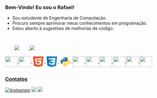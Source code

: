 ### Bem-Vindo! Eu sou o Rafael!

- Sou estudante de Engenharia de Computação.
- Procuro sempre aprimorar meus conhecimentos em programação.
- Estou aberto à sugestões de melhorias de código.
##
<br>
<div>
  <a href="https://github.com/Guiliard">
  <img height="150cm" src="https://github-readme-stats-sigma-five.vercel.app/api?username=Guiliard&show_icons=true&theme=blue-green&include_all_commits=true&count_private=true"/ hspace=30>
  <img height="150cm" src="https://github-readme-stats-sigma-five.vercel.app/api/top-langs/?username=Guiliard&layout=compact&langs_count=7&theme=blue-green"/>
</div>
  
  <div style="display: inline_block"><br>
  <img align="center" height="35" width="40" src="https://cdn.jsdelivr.net/gh/devicons/devicon/icons/c/c-original.svg">
  <img align="center" height="35" width="40" src="https://cdn.jsdelivr.net/gh/devicons/devicon/icons/cplusplus/cplusplus-original.svg">
  <img align="center" height="35" width="40" src="https://raw.githubusercontent.com/devicons/devicon/master/icons/html5/html5-original.svg">
  <img align="center" height="35" width="40" src="https://raw.githubusercontent.com/devicons/devicon/master/icons/css3/css3-original.svg">
  <img align="center" height="35" width="40" src="https://raw.githubusercontent.com/devicons/devicon/master/icons/python/python-original.svg">
  <img align="center" height="35" width="40" src="https://cdn.jsdelivr.net/gh/devicons/devicon/icons/typescript/typescript-original.svg">
  <img align="center" height="35" width="40" src="https://cdn.jsdelivr.net/gh/devicons/devicon@latest/icons/rust/rust-original.svg">
  <img align="center" height="35" width="40" src="https://cdn.jsdelivr.net/gh/devicons/devicon@latest/icons/nodejs/nodejs-plain.svg">
  <img align="center" height="35" width="40" src="https://cdn.jsdelivr.net/gh/devicons/devicon/icons/docker/docker-plain-wordmark.svg">
  <img align="center" height="35" width="40" src="https://cdn.jsdelivr.net/gh/devicons/devicon/icons/git/git-original-wordmark.svg">   
  <img align="center" height="35" width="40" src="https://cdn.jsdelivr.net/gh/devicons/devicon/icons/vscode/vscode-original.svg">   
  </div>   
  
  ##
  ### Contatos
[![Instagram](https://img.shields.io/badge/Instagram-E4405F?style=for-the-badge&logo=instagram&logoColor=white)](https://www.instagram.com/rafael_moreira.c)
<a href = "mailto:camposrafa806@gmail.com"><img src="https://img.shields.io/badge/-Gmail-%23333?style=for-the-badge&logo=gmail&logoColor=white" target="_blank"></a>
<a href="https://www.linkedin.com/in/rafael-moreirac/" target="_blank"><img src="https://img.shields.io/badge/-LinkedIn-%230077B5?style=for-the-badge&logo=linkedin&logoColor=white" target="_blank"></a> 
